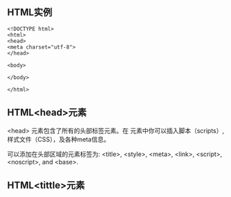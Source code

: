 ## HTML实例 ##
```
<!DOCTYPE html>
<html>
<head>
<meta charset="utf-8">
</head>

<body>

</body>

</html>
```
## HTML&lt;head>元素 ##
&lt;head> 元素包含了所有的头部标签元素。在 <head>元素中你可以插入脚本（scripts）, 样式文件（CSS），及各种meta信息。

可以添加在头部区域的元素标签为: &lt;title>, &lt;style>, &lt;meta>, &lt;link>, &lt;script>, &lt;noscript>, and &lt;base>.

## HTML&lt;tittle>元素 ##
<title> 标签定义了不同文档的标题。
<title> 在 HTML/XHTML 文档中是必须的。
<title>元素：
- 定义了浏览器工具栏的标题
- 当网页添加到收藏夹时，显示在收藏夹中的标题
- 显示在搜索引擎结果页面的标题

## HTML&lt;base>元素 ##
标签描述了基本的链接地址/链接目标，该标签作为HTML文档中所有的链接标签的默认链接:
```
<head>
<base href="http://www.runoob.com/images/" target="_blank">
</head>
```

## HTML&lt;link>元素 ##
标签定义了文档与外部资源之间的关系。
标签通常用于链接到样式表:
```
<head>
<link rel="stylesheet" type="text/css" href="mystyle.css">
</head>
```

## HTML&lt;style>元素 ##
标签定义了HTML文档的样式文件引用地址.
在&lt;style> 元素中你也可以直接添加样式来渲染 HTML 文档:
```
<head>
<style type="text/css">
body {background-color:yellow}
p {color:blue}
</style>
</head>
```

## HTML&lt;meta>元素 ##
meta标签描述了一些基本的元数据。
&lt;meta> 标签提供了元数据.元数据也不显示在页面上，但会被浏览器解析。
META 元素通常用于指定网页的描述，关键词，文件的最后修改时间，作者，和其他元数据。
元数据可以使用于浏览器（如何显示内容或重新加载页面），搜索引擎（关键词），或其他Web服务。
&lt;meta> 一般放置于 &lt;head> 区域
&lt;meta> 标签- 使用实例
为搜索引擎定义关键词:
```
<meta name="keywords" content="HTML, CSS, XML, XHTML, JavaScript">
```
为网页定义描述内容:
```
<meta name="description" content="免费 Web & 编程 教程">
```
定义网页作者:
```
<meta name="author" content="Runoob">
```
每30秒钟刷新当前页面:
```
<meta http-equiv="refresh" content="30">
```

## HTML&lt;script>元素 ##


